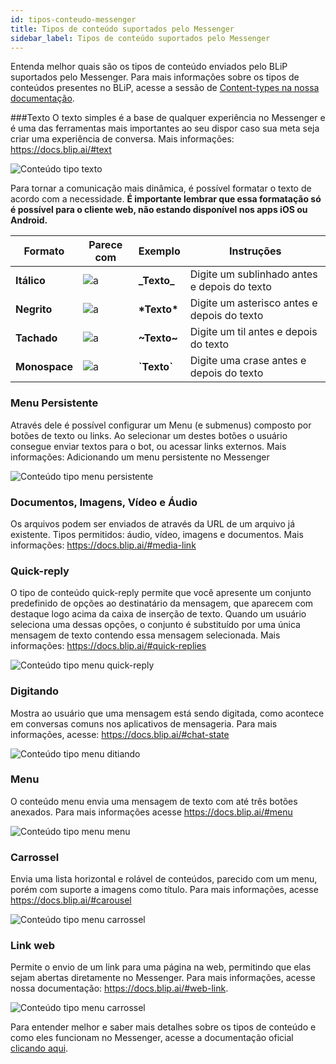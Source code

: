 ```yaml
---
id: tipos-conteudo-messenger
title: Tipos de conteúdo suportados pelo Messenger
sidebar_label: Tipos de conteúdo suportados pelo Messenger
---
```


Entenda melhor quais são os tipos de conteúdo enviados pelo BLiP suportados pelo Messenger. Para mais informações sobre os tipos de conteúdos presentes no BLiP, acesse a sessão de [Content-types na nossa documentação](https://docs.blip.ai/#content-types).

###Texto
O texto simples é a base de qualquer experiência no Messenger e é uma das ferramentas mais importantes ao seu dispor caso sua meta seja criar uma experiência de conversa. Mais informações: https://docs.blip.ai/#text

![Conteúdo tipo texto](/img/channels/messenger/tipos-conteudo-messenger-1.png)<br>

Para tornar a comunicação mais dinâmica, é possível formatar o texto de acordo com a necessidade. **É importante lembrar que essa formatação só é possível para o cliente web, não estando disponível nos apps iOS ou Android.**

| Formato | Parece com | Exemplo | Instruções |
|-----------|------------|---------------|--------------------------------------------------------------------------------------------------------------------------------------------------------------------|
| **Itálico** | ![a](/img/channels/messenger/tipos-conteudo-messenger-table-1.png) | **\_Texto\_** | Digite um sublinhado antes e depois do texto |
| **Negrito** | ![a](/img/channels/messenger/tipos-conteudo-messenger-table-1.png) | **\*Texto\*** | Digite um asterisco antes e depois do texto |
| **Tachado** | ![a](/img/channels/messenger/tipos-conteudo-messenger-table-1.png) | **\~Texto\~** | Digite um til antes e depois do texto |
| **Monospace** | ![a](/img/channels/messenger/tipos-conteudo-messenger-table-1.png) | **\`Texto\`** | Digite uma crase antes e depois do texto |

### Menu Persistente
Através dele é possível configurar um Menu (e submenus) composto por botões de texto ou links. Ao selecionar um destes botões o usuário consegue enviar textos para o bot, ou acessar links externos. Mais informações: Adicionando um menu persistente no Messenger

![Conteúdo tipo menu persistente](/img/channels/messenger/tipos-conteudo-messenger-2.jpg)<br>

### Documentos, Imagens, Vídeo e Áudio
Os arquivos podem ser enviados de através da URL de um arquivo já existente.
Tipos permitidos: áudio, vídeo, imagens e documentos. Mais informações: https://docs.blip.ai/#media-link

### Quick-reply
O tipo de conteúdo quick-reply permite que você apresente um conjunto predefinido de opções ao destinatário da mensagem, que aparecem com destaque logo acima da caixa de inserção de texto. Quando um usuário seleciona uma dessas opções, o conjunto é substituído por uma única mensagem de texto contendo essa mensagem selecionada. Mais informações: https://docs.blip.ai/#quick-replies

![Conteúdo tipo menu quick-reply](/img/channels/messenger/tipos-conteudo-messenger-3.png)<br>

### Digitando
Mostra ao usuário que uma mensagem está sendo digitada, como acontece em conversas comuns nos aplicativos de mensageria. Para mais informações, acesse: https://docs.blip.ai/#chat-state

![Conteúdo tipo menu ditiando](/img/channels/messenger/tipos-conteudo-messenger-4.png)<br>

### Menu
O conteúdo menu envia uma mensagem de texto com até três botões anexados. Para mais informações acesse https://docs.blip.ai/#menu

![Conteúdo tipo menu menu](/img/channels/messenger/tipos-conteudo-messenger-5.png)<br>

### Carrossel
Envia uma lista horizontal e rolável de conteúdos, parecido com um menu, porém com suporte a imagens como título. Para mais informações, acesse https://docs.blip.ai/#carousel 

![Conteúdo tipo menu carrossel](/img/channels/messenger/tipos-conteudo-messenger-7.png)<br>

### Link web
Permite o envio de um link para uma página na web, permitindo que elas sejam abertas diretamente no Messenger. Para mais informações, acesse nossa documentação: https://docs.blip.ai/#web-link. 

![Conteúdo tipo menu carrossel](/img/channels/messenger/tipos-conteudo-messenger-6.png)<br>

Para entender melhor e saber mais detalhes sobre os tipos de conteúdo e como eles funcionam no Messenger, acesse a documentação oficial [clicando aqui](https://developers.facebook.com/docs/messenger-platform).
